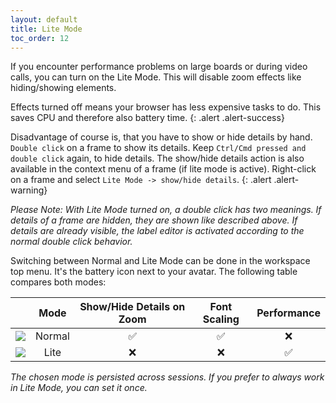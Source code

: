 ```yaml
---
layout: default
title: Lite Mode
toc_order: 12
---
```

If you encounter performance problems on large boards or during video calls, you can turn on the Lite Mode. This will disable zoom effects like hiding/showing elements.

Effects turned off means your browser has less expensive tasks to do. This saves CPU and therefore also battery time.
{: .alert .alert-success}

Disadvantage of course is, that you have to show or hide details by hand. `Double click` on a frame to show its details. Keep `Ctrl/Cmd pressed and double click` again, to hide details.
The show/hide details action is also available in the context menu of a frame (if lite mode is active). Right-click on a frame and select `Lite Mode -> show/hide details`. 
{: .alert .alert-warning}

_Please Note: With Lite Mode turned on, a double click has two meanings. If details of a frame are hidden, they are shown like described above. If details are already visible, the label editor is activated according to the normal double click behavior._

Switching between Normal and Lite Mode can be done in the workspace top menu. It's the battery icon next to your avatar. The following table compares both modes:

|   |  Mode  | Show/Hide Details on Zoom | Font Scaling | Performance |
|---|:------:|:-------------------------:|:------------:|:-------------:|
| <img src="{{site.baseurl}}/assets/images/normal_mode.png" />  | Normal |             ✅             |       ✅      |      ❌      |
| <img src="{{site.baseurl}}/assets/images/lite_mode.png" />  |  Lite  |             ❌             |       ❌      |      ✅      |

_The chosen mode is persisted across sessions. If you prefer to always work in Lite Mode, you can set it once._
